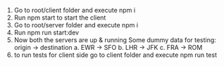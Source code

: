 1. Go to root/client folder and execute npm i
2. Run npm start to start the client
3. Go to root/server folder  and execute npm i
4. Run npm run start:dev
5. Now both the servers are up & running
   Some dummy data for testing:
      origin -> destination
      a. EWR -> SFO
      b. LHR -> JFK
      c. FRA -> ROM
6. to run tests for client side go to client folder and execute npm run test